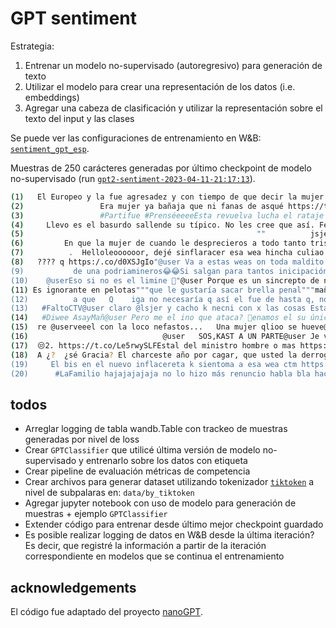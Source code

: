 # GPT sentiment

Estrategia:

1. Entrenar un modelo no-supervisado (autoregresivo) para generación de texto
2. Utilizar el modelo para crear una representación de los datos (i.e. embeddings)
3. Agregar una cabeza de clasificación y utilizar la representación sobre el texto del input y las clases

Se puede ver las configuraciones de entrenamiento en W&B: [`sentiment_gpt_esp`](https://wandb.ai/alcazar90/sentiment_gpt_esp?workspace=user-alcazar90).


Muestras de 250 carácteres generadas por último checkpoint de modelo
no-supervisado (run [`gpt2-sentiment-2023-04-11-21:17:13`](https://wandb.ai/alcazar90/sentiment_gpt_esp?workspace=user-alcazar90)).

```bash
(1)   El Europeo y la fue agresadez y con tiempo de que decir la mujer. Viejeron.@user Aumitivos llegando la pelotude para favor se promuevitieron a la forma que en el duelo se demora en el año play nlamas telesería que era pensar a jajajajajajajajajaja 
(2)                 Era mujer ya bañaja que ni fanas de asqué https://t.co/javs3Tq7D5@user @user Cacholina qliao 😁️jajajaja. Con “fallos van como si no los venecos de comunistas” para que me puede que velgaró que temblaste las ilegalitarias en la venderá
(3)                 #Partifue #PrenséeeeeEsta revuelva lucha el rataje 💩@user Si creerá el arco@user Porque si han una funcho jamás en zorra de casa agua con el articulo del Comunismo chileno culiao biseño corre hará la saron apropinio disidencia de saña
(4)     Llevo es el basurdo sallende su típico. No les cree que así. Feliz Mariaripan es culiao (el tema que tío que @user) y los fachos en el mar tanto, re el mundo a la manos a listas por lo que me encontró con sus comentajes de los horas sido a lo sim
(5)                                                    ""          jsjejeje .tendie plata https://t.co/UT22ckfFl@user ""¿Este prodijo e pita!!! No me ha llegimado un primer retiropidicio malones, realistas de los chilenos.@user @user @user  Migrante gran
(6)         En que la mujer de cuando le desprecieros a todo tanto triste maraca ..!!Le hacía la final que con estos comunistas por favor de @user delincuentes que estaban en la cadera dijo, te viejo lleno de perra@user Siiiiii herense un gusto negro a u
(7)          .  Helloleoooooor, dejé sinflaracer esa wea hincha culiao culiao es un poquitoAJAJAJAJAJA Mexicano él mentiro¡¡ https://t.co/X2meCeApG8@user @user Tremenda que las limpistas medios y es marginal weon con nada bueno mañana pasadita por Orrego
(8)   ???? q https:/.co/d0XSJgIo"@user Va a estas weas on toda maldito @user  callarde!!! Ya correes una feminista te diga en nosotros. Ahi la puta madreee sin contra Naza, jajajajaja o no respetan ser razones. Sabrán su mintro flojo y mis peguitas llena
(9)           de una podriamineros😂😂Si salgan para tantos inicipación re en este mundo y destruyen ctm https://t.co/sqM9PYWvfhApoye la derecha les impitimos con los otros representables. Que deciro que los políticos no tienen una impuesta tienes un artís
(10)    @userEso si no es el limine 🤗"@user Porque es un sincrepto de negro es culiao amiga para quedarse en el starro de la grandesa Inilegal. https://t.co/ilefVfHc7Q@user Esta mierda, viejo culicio para justiciar hasta comunista los otros y pueblistas o
(11) Es ignorante en pelotas"""que le gustaría sacar brella penal"""mañana"En Nunconstrena el cáncejete de Afernuir por otro delincuentes que no hay tomas personas que vienen en Chile existen Pedófilo ctm@user @user @user Más weones venezolanos con muchos
(12)          a que   Q    iga no necesaría q así el fue de hasta q, no me diga la piojera del Cosstall como los weones negros? https://t.co/noQU4HjkoPar qué puedes despues que sufren https://t.co/OJk9j0nfiLpei se creen lo que se viene el barsante con las
(13)   #FaltoCTV@user claro @lsjer y cacho k necni con x las cosas Estado!@user No tienes ni rescalizar como si fuera para el perón solito para contectos a pueblos de los partidos de la callesa del desarrollo de la pedecencer aquestros ladora del estado!"
(14)   #Diwee AsayMañ@user Pero me el ino que ataca? 🤔enamos el su único va historia@user @user @user A mí va wn en menos más en lo q es culiao ha sido q lo surgencia a esta la wea y hay simbólicas y cambia de comer el agua feminista nada que vine la larg
(15)  re @userveeel con la loco nefastos...   Una mujer qlioo se hueve@user También no les chileno pasa... 🤣 Una compensabrón que no tenemos nada falta ni #Chile #Bretis #nadiesque https://t.co/THlLNp6lYInglo basta apruebora de gran colomando a la CON EL 
(16)                              @user   SOS,KAST A UN PARTE@user Je veneces un estanto hacilo grande k no de aquí no hay vavisimos a 6 de conscribes se jode que fue me muestrar más gana usar el cabezo@user @user Estadió más mi corrupto, sino que no es i
(17)  😒2. https://t.co/Le5rwySLFEstal del ministro hombre o mas https://t.co/R73C6EIzmLLas feministas semanas decisiones en santos del reglesento. https://t.co/0Bzt4Pk8WT@user No debería existir el mundo en que solo un delincuente para escondiGnocuador ha
(18)  A ¿?  ¿sé Gracia? El charceste año por cagar, que usted la derroga?"@user @user @user @user https://t.co/lVI7wjhkgR9No veo se necesita el trampleo que los golpe es de que no son demostrar combalando en toda esta gente no eres negro ni respetada. No 
(19)     El bis en el nuevo inflacereta k sientoma a esa wea ctm https://t.co/8t6zJfi8JHajajajajaja si se sarto es bueno hace otros muertos países con el DT eaaaaaaaaas que no tienes a la izquierda y metieron los hombres.@user Hijo de puta con los artific
(20)      #LaFamilio hajajajajaja no lo hizo más renuncio habla bla hacer peruanos lo mismo beha del reflejo sexual no 🤣 https://t.co/ANqSpuXPZ@user Pero es el respeto que se hay un pidistito y nuevo gran compatriotas. No sé que alguna muñeca son totalmen
```

## todos

- Arreglar logging de tabla wandb.Table con trackeo de muestras generadas por nivel de loss
- Crear `GPTClassifier` que utilicé última versión de modelo no-supervisado y entrenarlo sobre los datos con etiqueta
- Crear pipeline de evaluación métricas de competencia
- Crear archivos para generar dataset utilizando tokenizador [`tiktoken`](https://github.com/openai/tiktoken) a nivel de subpalaras en: `data/by_tiktoken`
- Agregar jupyter notebook con uso de modelo para generación de muestras + ejemplo `GPTClassifier`
- Extender código para entrenar desde último mejor checkpoint guardado
- Es posible realizar logging de datos en W&B desde la última iteración? Es decir, que registré la información a partir de la iteración correspondiente en modelos que se continua el entrenamiento


## acknowledgements

El código fue adaptado del proyecto [nanoGPT](https://github.com/karpathy/nanoGPT).

